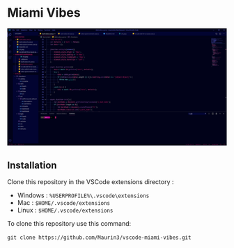 # Miami Vibes

![preview](https://github.com/Maurin3/vscode-miami-vibes/blob/master/media/preview.png)

## Installation

Clone this repository in the VSCode extensions directory :

* Windows :  `%USERPROFILE%\.vscode\extensions`
* Mac : `$HOME/.vscode/extensions`
* Linux : `$HOME/.vscode/extensions`

To clone this repository use this command:

`git clone https://github.com/Maurin3/vscode-miami-vibes.git`
